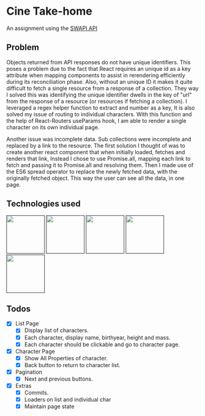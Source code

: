 # Cine Take-home
An assignment using the [SWAPI API](https://swapi.dev)

## Problem

Objects returned from API responses do not have unique identifiers. This poses a problem due to the fact that React requires an unique id as a key attribute when mapping components to assist in rerendering efficiently during its reconciliation phase. Also, without an unique ID it makes it quite difficult to fetch a single resource from a response of a collection. They way I solved this was identifying the unique identifier dwells in the key of "url" from the response of a resource (or resources if fetching a collection). I leveraged a regex helper function to extract and number as a key, It is also solved my issue of routing to individual characters. With this function and the help of React-Routers useParams hook, I am able to render a single character on its own individual page.

Another issue was incomplete data. Sub collections were incomplete and replaced by a link to the resource. The first solution I thought of was to create another react component that when initially loaded, fetches and renders that link, Instead I chose to use Promise.all, mapping each link to fetch and passing it to Promise.all and resolving them. Then I made use of the ES6 spread operator to replace the newly fetched data, with the originally fetched object. This way the user can see all the data, in one page.


## Technologies used

[<img src='https://img.icons8.com/color/344/javascript.png' height='100'>]() [<img src='https://cdn.iconscout.com/icon/free/png-256/react-3-1175109.png' height='100'>]() [<img src='https://d2eip9sf3oo6c2.cloudfront.net/tags/images/000/000/386/square_256/redux.png' height='100'>]() [<img src='https://refactoringui.nyc3.cdn.digitaloceanspaces.com/tailwind-logo.svg' height='100'>]() [<img src='https://cdn-media-1.freecodecamp.org/images/1*TKvlTeNqtkp1s-eVB5Hrvg@2x.png' height='100'>]()

## Todos

- [x] List Page
  - [x] Display list of characters.
  - [x] Each character, display name, birthyear, height and mass.
  - [x] Each character should be clickable and go to character page.
- [x] Character Page
  - [x] Show All Properties of character.
  - [x] Back button to return to character list.
- [x] Pagination
  - [x] Next and previous buttons.
- [x] Extras
  - [x] Commits.
  - [x] Loaders on list and individual char
  - [x] Maintain page state
